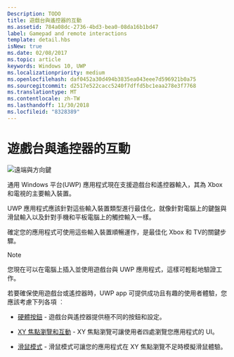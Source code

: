 ```yaml
---
Description: TODO
title: 遊戲台與遙控器的互動
ms.assetid: 784a08dc-2736-4bd3-bea0-08da16b1bd47
label: Gamepad and remote interactions
template: detail.hbs
isNew: true
ms.date: 02/08/2017
ms.topic: article
keywords: Windows 10, UWP
ms.localizationpriority: medium
ms.openlocfilehash: daf0452a30d494b3835ea043eee7d596921b0a75
ms.sourcegitcommit: d2517e522cacc5240f7dffd5bc1eaa278e3f7768
ms.translationtype: MT
ms.contentlocale: zh-TW
ms.lasthandoff: 11/30/2018
ms.locfileid: "8328389"
---
```

# <a name="gamepad-and-remote-control-interactions"></a>遊戲台與遙控器的互動

![遠端與方向鍵](images/dpad-remote/dpad-remote.png)

通用 Windows 平台(UWP) 應用程式現在支援遊戲台和遙控器輸入，其為 Xbox 和電視的主要輸入裝置。

UWP 應用程式應該針對這些輸入裝置類型進行最佳化，就像針對電腦上的鍵盤與滑鼠輸入以及針對手機和平板電腦上的觸控輸入一樣。

確定您的應用程式可使用這些輸入裝置順暢運作，是最佳化 Xbox 和 TV的關鍵步驟。

> [!NOTE] 
> 您現在可以在電腦上插入並使用遊戲台與 UWP 應用程式，這樣可輕鬆地驗證工作。

若要確保使用遊戲台或遙控器時，UWP app 可提供成功且有趣的使用者體驗，您應該考慮下列各項 ︰

* [硬體按鈕](../devices/designing-for-tv.md#hardware-buttons) - 遊戲台與遙控器提供極不同的按鈕和設定。

* [XY 焦點瀏覽和互動](../devices/designing-for-tv.md#xy-focus-navigation-and-interaction) - XY 焦點瀏覽可讓使用者四處瀏覽您應用程式的 UI。

* [滑鼠模式](../devices/designing-for-tv.md#mouse-mode) - 滑鼠模式可讓您的應用程式在 XY 焦點瀏覽不足時模擬滑鼠體驗。

